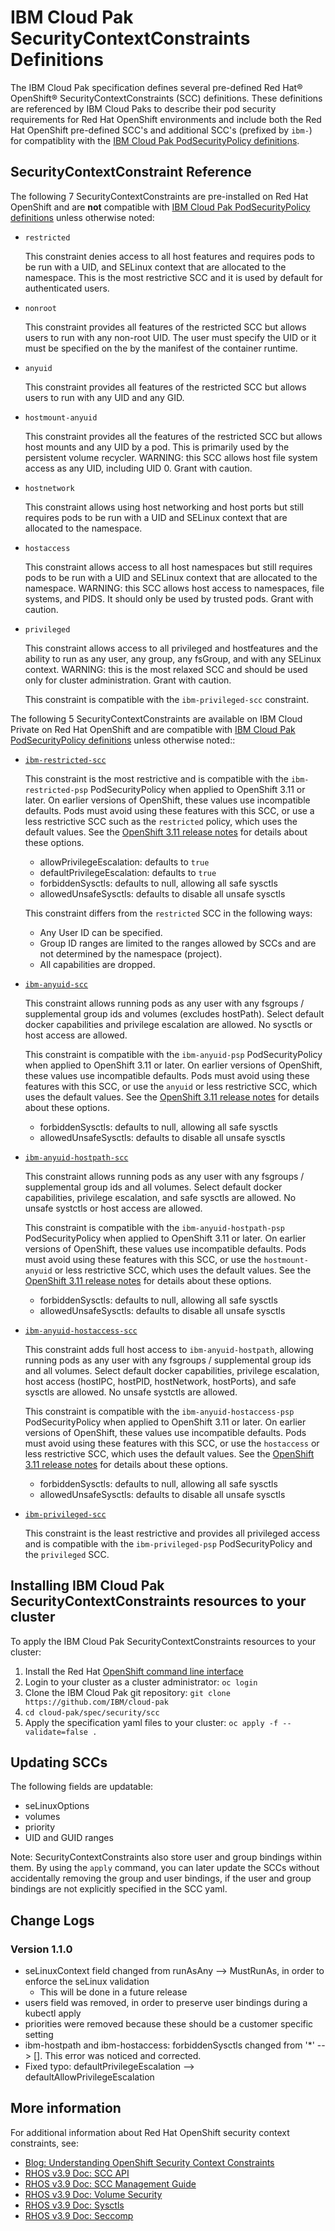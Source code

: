 # IBM Cloud Pak SecurityContextConstraints Definitions
The IBM Cloud Pak specification defines several pre-defined Red Hat&reg; OpenShift&reg; SecurityContextConstraints (SCC) definitions.  These definitions are referenced by IBM Cloud Paks to describe their pod security requirements for Red Hat OpenShift environments and include both the Red Hat OpenShift pre-defined SCC's and additional SCC's (prefixed by `ibm-`) for compatiblity with the [IBM Cloud Pak PodSecurityPolicy definitions](../psp/README.md).


## SecurityContextConstraint Reference

The following 7 SecurityContextConstraints are pre-installed on Red Hat OpenShift and are __not__ compatible with [IBM Cloud Pak PodSecurityPolicy definitions](../psp/README.md) unless otherwise noted:

- `restricted`

   This constraint denies access to all host features and requires pods to be run with a UID, and SELinux context that are allocated to the namespace.  This is the most restrictive SCC and it is used by default for authenticated users.
- `nonroot`

   This constraint provides all features of the restricted SCC but allows users to run with any non-root UID.  The user must specify the UID or it must be specified on the by the manifest of the container runtime.
- `anyuid`

   This constraint provides all features of the restricted SCC but allows users to run with any UID and any GID.
- `hostmount-anyuid`

   This constraint provides all the features of the restricted SCC but allows host mounts and any UID by a pod.  This is primarily used by the persistent volume recycler. WARNING: this SCC allows host file system access as any UID, including UID 0.  Grant with caution.

- `hostnetwork`

   This constraint allows using host networking and host ports but still requires pods to be run with a UID and SELinux context that are allocated to the namespace.
- `hostaccess`

   This constraint allows access to all host namespaces but still requires pods to be run with a UID and SELinux context that are allocated to the namespace. WARNING: this SCC allows host access to namespaces, file systems, and PIDS.  It should only be used by trusted pods.  Grant with caution.
- `privileged`

   This constraint allows access to all privileged and hostfeatures and the ability to run as any user, any group, any fsGroup, and with any SELinux context.  WARNING: this is the most relaxed SCC and should be used only for cluster administration. Grant with caution.

  This constraint is compatible with the `ibm-privileged-scc` constraint.


The following 5 SecurityContextConstraints are available on IBM Cloud Private on Red Hat OpenShift and are compatible with [IBM Cloud Pak PodSecurityPolicy definitions](../psp/README.md) unless otherwise noted::

- [`ibm-restricted-scc`](ibm-restricted-scc.yaml)

  This constraint is the most restrictive and is compatible with the `ibm-restricted-psp` PodSecurityPolicy when applied to OpenShift 3.11 or later.  On earlier versions of OpenShift, these values use incompatible defaults.  Pods must avoid using these features with this SCC, or use a less restrictive SCC such as the `restricted` policy, which uses the default values.  See the [OpenShift 3.11 release notes](https://docs.openshift.com/container-platform/3.11/release_notes/ocp_3_11_release_notes.html) for details about these options.
  - allowPrivilegeEscalation: defaults to `true`
  - defaultPrivilegeEscalation: defaults to `true`
  - forbiddenSysctls: defaults to null, allowing all safe sysctls
  - allowedUnsafeSysctls: defaults to disable all unsafe sysctls
  
  This constraint differs from the `restricted` SCC in the following ways:
  - Any User ID can be specified.
  - Group ID ranges are limited to the ranges allowed by SCCs and are not determined by the namespace (project).
  - All capabilities are dropped.


- [`ibm-anyuid-scc`](ibm-anyuid-scc.yaml)

  This constraint allows running pods as any user with any fsgroups / supplemental group ids and volumes (excludes hostPath).   Select default docker capabilities and privilege escalation are allowed.  No sysctls or host access are allowed.

  This constraint is compatible with the `ibm-anyuid-psp` PodSecurityPolicy when applied to OpenShift 3.11 or later.  On earlier versions of OpenShift, these values use incompatible defaults.  Pods must avoid using these features with this SCC, or use the `anyuid` or less restrictive SCC, which uses the default values.  See the [OpenShift 3.11 release notes](https://docs.openshift.com/container-platform/3.11/release_notes/ocp_3_11_release_notes.html) for details about these options.
  - forbiddenSysctls: defaults to null, allowing all safe sysctls
  - allowedUnsafeSysctls: defaults to disable all unsafe sysctls

- [`ibm-anyuid-hostpath-scc`](ibm-anyuid-hostpath-scc.yaml)

  This constraint allows running pods as any user with any fsgroups / supplemental group ids and all volumes.   Select default docker capabilities, privilege escalation, and safe sysctls are allowed. No unsafe systctls or host access are allowed.

  This constraint is compatible with the `ibm-anyuid-hostpath-psp` PodSecurityPolicy when applied to OpenShift 3.11 or later.  On earlier versions of OpenShift, these values use incompatible defaults.  Pods must avoid using these features with this SCC, or use the `hostmount-anyuid` or less restrictive SCC, which uses the default values.  See the [OpenShift 3.11 release notes](https://docs.openshift.com/container-platform/3.11/release_notes/ocp_3_11_release_notes.html) for details about these options.
  - forbiddenSysctls: defaults to null, allowing all safe sysctls
  - allowedUnsafeSysctls: defaults to disable all unsafe sysctls

- [`ibm-anyuid-hostaccess-scc`](ibm-anyuid-hostaccess-scc.yaml)

  This constraint adds full host access to `ibm-anyuid-hostpath`, allowing running pods as any user with any fsgroups / supplemental group ids and all volumes.  Select default docker capabilities, privilege escalation, host access (hostIPC, hostPID, hostNetwork, hostPorts), and safe sysctls are allowed. No unsafe systctls are allowed.

  This constraint is compatible with the `ibm-anyuid-hostaccess-psp` PodSecurityPolicy when applied to OpenShift 3.11 or later.  On earlier versions of OpenShift, these values use incompatible defaults.  Pods must avoid using these features with this SCC, or use the `hostaccess` or less restrictive SCC, which uses the default values.  See the [OpenShift 3.11 release notes](https://docs.openshift.com/container-platform/3.11/release_notes/ocp_3_11_release_notes.html) for details about these options.
  - forbiddenSysctls: defaults to null, allowing all safe sysctls
  - allowedUnsafeSysctls: defaults to disable all unsafe sysctls

- [`ibm-privileged-scc`](ibm-privileged-scc.yaml)

  This constraint is the least restrictive and provides all privileged access and is compatible with the `ibm-privileged-psp` PodSecurityPolicy and the `privileged` SCC.


## Installing IBM Cloud Pak SecurityContextConstraints resources to your cluster
To apply the IBM Cloud Pak SecurityContextConstraints resources to your cluster:
1.  Install the Red Hat [OpenShift command line interface](https://docs.openshift.com/container-platform/3.9/cli_reference/get_started_cli.html)
2.  Login to your cluster as a cluster administrator:  `oc login`
3.  Clone the IBM Cloud Pak git repository: `git clone https://github.com/IBM/cloud-pak`
4.  `cd cloud-pak/spec/security/scc`
5.  Apply the specification yaml files to your cluster:  `oc apply -f --validate=false .`

## Updating SCCs 
The following fields are updatable:
* seLinuxOptions
* volumes
* priority
* UID and GUID ranges

Note:  SecurityContextConstraints also store user and group bindings within them.  By using the `apply` command, you can later update the SCCs without accidentally removing the group and user bindings, if the user and group bindings are not explicitly  specified in the SCC yaml.

## Change Logs
### Version 1.1.0
- seLinuxContext field changed from runAsAny --> MustRunAs, in order to enforce the seLinux validation
  - This will be done in a future release 
- users field was removed, in order to preserve user bindings during a kubectl apply
- priorities were removed because these should be a customer specific setting
- ibm-hostpath and ibm-hostaccess: forbiddenSysctls changed from '*' --> [].  This error was noticed and corrected.
- Fixed typo: defaultPrivilegeEscalation --> defaultAllowPrivilegeEscalation

## More information
For additional information about Red Hat OpenShift security context constraints, see:  

- [Blog:  Understanding OpenShift Security Context Constraints](https://developers.redhat.com/blog/2016/10/21/understanding-openshift-security-context-constraints/)
- [RHOS v3.9 Doc: SCC API](https://docs.openshift.com/container-platform/3.9/rest_api/api/v1.SecurityContextConstraints.html)
- [RHOS v3.9 Doc: SCC Management Guide](https://docs.openshift.com/container-platform/3.9/admin_guide/manage_scc.html)
- [RHOS v3.9 Doc: Volume Security](https://docs.openshift.com/container-platform/3.9/install_config/persistent_storage/pod_security_context.html)
- [RHOS v3.9 Doc: Sysctls](https://docs.openshift.com/container-platform/3.9/admin_guide/sysctls.html)
- [RHOS v3.9 Doc: Seccomp](https://docs.openshift.com/container-platform/3.9/admin_guide/seccomp.html)






